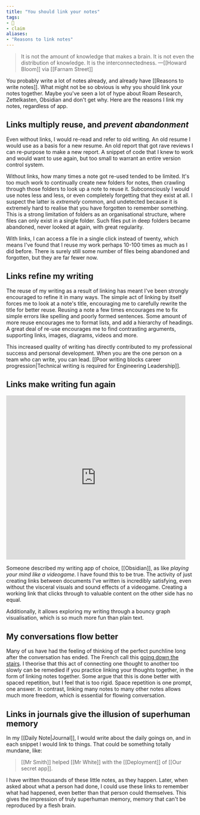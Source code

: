 ```yaml
---
title: "You should link your notes"
tags:
- 🌱
- claim
aliases:
- "Reasons to link notes"
---
```


> It is not the amount of knowledge that makes a brain. It is not even the distribution of knowledge. It is the interconnectedness.
>—[[Howard Bloom]] via [[Farnam Street]]

You probably write a lot of notes already, and already have [[Reasons to write notes]]. What might not be so obvious is why you should link your notes together. Maybe you've seen a lot of hype about Roam Research, Zettelkasten, Obsidian and don't get why. Here are the reasons I link my notes, regardless of app.

## Links multiply reuse, and *prevent abandonment*

Even without links, I would re-read and refer to old writing. An old resume I would use as a basis for a new resume. An old report that got rave reviews I can re-purpose to make a new report. A snippet of code that I knew to work and would want to use again, but too small to warrant an entire version control system.

Without links, how many times a note got re-used tended to be limited. It's too much work to continually create new folders for notes, then crawling through those folders to look up a note to reuse it. Subconsciously I would use notes less and less, or even completely forgetting that they exist at all. I suspect the latter is *extremely* common, and undetected because it is extremely hard to realise that you have forgotten to remember something. This is a strong limitation of folders as an organisational structure, where files can only exist in a single folder. Such files put in deep folders became abandoned, never looked at again, with great regularity.

With links, I can access a file in a single click instead of twenty, which means I've found that I reuse my work perhaps 10-100 times as much as I did before. There is surely still some number of files being abandoned and forgotten, but they are far fewer now.

## Links refine my writing

The reuse of my writing as a result of linking has meant I've been strongly encouraged to refine it in many ways. The simple act of linking by itself forces me to look at a note's title, encouraging me to carefully rewrite the title for better reuse. Reusing a note a few times encourages me to fix simple errors like spelling and poorly formed sentences. Some amount of more reuse encourages me to format lists, and add a hierarchy of headings. A great deal of re-use encourages me to find contrasting arguments, supporting links, images, diagrams, videos and more.

This increased quality of writing has directly contributed to my professional success and personal development. When you are the one person on a team who can write, you can lead. [[Poor writing blocks career progression|Technical writing is required for Engineering Leadership]].

## Links make writing fun again

<iframe src="https://giphy.com/embed/Ulkzt8qd4nGHRI9DdV" width="480" height="440" frameBorder="0" class="giphy-embed" allowFullScreen></iframe>

Someone described my writing app of choice, [[Obsidian]], as like *playing your mind like a videogame*. I have found this to be true. The activity of just creating links between documents I've written is incredibly satisfying, even without the visceral visuals and sound effects of a videogame. Creating a working link that clicks through to valuable content on the other side has no equal. 

Additionally, it allows exploring my writing through a bouncy graph visualisation, which is so much more fun than plain text.

## My conversations flow better

Many of us have had the feeling of thinking of the perfect punchline long after the conversation has ended. The French call this [going down the stairs](https://en.wikipedia.org/wiki/L%27esprit_de_l%27escalier). I theorise that this act of connecting one thought to another too slowly can be remedied if you practice linking your thoughts together, in the form of linking notes together. Some argue that this is done better with spaced repetition, but I feel that is too rigid. Space repetition is one prompt, one answer. In contrast, linking many notes to many other notes allows much more freedom, which is essential for flowing conversation.

## Links in journals give the illusion of superhuman memory

In my [[Daily Note|Journal]], I would write about the daily goings on, and in each snippet I would link to things. That could be something totally mundane, like:

> [[Mr Smith]] helped [[Mr White]] with the  [[Deployment]] of [[Our secret app]].

I have written thousands of these little notes, as they happen. Later, when asked about what a person had done, I could use these links to remember what had happened, even better than that person could themselves. This gives the impression of truly superhuman memory, memory that can't be reproduced by a flesh brain. 
